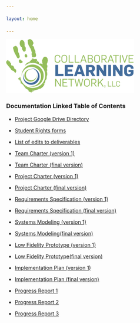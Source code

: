 ```yaml
---

layout: home

---
```


![Collaborative Learning Network Logo](img/collab_learning.png)


### Documentation Linked Table of Contents

- [Project Google Drive Directory](https://drive.google.com/drive/folders/1_W3Q4t3e6ECgmr5e_UodI6c1w6_If6em?usp=sharing)

- [Student Rights forms](https://drive.google.com/drive/folders/1Lr2BPlaGID2Bys9MvFWbj_sOZxYdiVi1?usp=sharing)

- [List of edits to deliverables](https://docs.google.com/document/d/1hrYCVnfO2qM0m8cz1QW55r1sFKwWNYsp1clsd2gv6Lw/edit?usp=sharing)

- [Team Charter (version 1)](https://drive.google.com/file/d/1IPVZQzLblUkbvRnYKsS3j7J-3zVYhJZw/view?usp=sharing)

- [Team Charter (final version)](https://docs.google.com/document/d/1bWXb4EIxMBhDTfw5IDom4XK1gsi0wCLVGNdsAfAhfhU/edit?usp=sharing)

- [Project Charter (version 1)](https://drive.google.com/file/d/1ksS13gJz4CUtMfRuISVq6Fh_3Pz5TSRW/view?usp=sharing)

- [Project Charter (final version)](https://docs.google.com/document/d/1dQ8ysuD-ajK58X_7trq-o1I35dW0cMV9DHEdXSqrKvs/edit?usp=sharing)

- [Requirements Specification (version 1)]()

- [Requirements Specification (final version)]()

- [Systems Modeling (version 1)](https://drive.google.com/file/d/1dflJOVSw4kREudyE_6TmHVSEyr0aKQoP/view?usp=sharing)

- [Systems Modeling(final version)](https://drive.google.com/file/d/1pPWysRTQk4tpZECnSdTYciWtEsK2RmcY/view?usp=sharing)

- [Low Fidelity Prototype (version 1)](https://drive.google.com/file/d/1pPWysRTQk4tpZECnSdTYciWtEsK2RmcY/view?usp=sharing)

- [Low Fidelity Prototype(final version)](https://drive.google.com/file/d/1h18tTYx_CZNtieJ61j8uENxMJ46jldrM/view?usp=sharing)

- [Implementation Plan (version 1)](https://drive.google.com/file/d/1x1SK6ay2gP5DLnngaQYn5Bd1zpgwOc3V/view?usp=sharing)

- [Implementation Plan (final version)](https://drive.google.com/file/d/1BPMu_swvKOFRl0C35RbM-9mJ--4e0B7T/view?usp=sharing)

- [Progress Report 1](https://docs.google.com/document/d/1sSUyYZ14ICoyCM070WC0hfeYNWUrJiwEzUQfhs8S0QM/edit?usp=sharing)

- [Progress Report 2](https://drive.google.com/file/d/1bQUVIwRymoXsqUUCVg5n2h6fPR3xedaU/view?usp=sharing)

- [Progress Report 3](https://drive.google.com/file/d/1hJwY32JJMrgA3w3cveqc4UWtdOdyf2ZX/view?usp=sharing)


